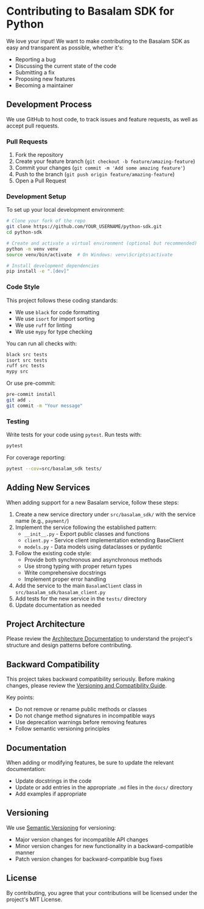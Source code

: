 # Contributing to Basalam SDK for Python

We love your input! We want to make contributing to the Basalam SDK as easy and transparent as possible, whether it's:

- Reporting a bug
- Discussing the current state of the code
- Submitting a fix
- Proposing new features
- Becoming a maintainer

## Development Process

We use GitHub to host code, to track issues and feature requests, as well as accept pull requests.

### Pull Requests

1. Fork the repository
2. Create your feature branch (`git checkout -b feature/amazing-feature`)
3. Commit your changes (`git commit -m 'Add some amazing feature'`)
4. Push to the branch (`git push origin feature/amazing-feature`)
5. Open a Pull Request

### Development Setup

To set up your local development environment:

```bash
# Clone your fork of the repo
git clone https://github.com/YOUR_USERNAME/python-sdk.git
cd python-sdk

# Create and activate a virtual environment (optional but recommended)
python -m venv venv
source venv/bin/activate  # On Windows: venv\Scripts\activate

# Install development dependencies
pip install -e ".[dev]"
```

### Code Style

This project follows these coding standards:

- We use `black` for code formatting
- We use `isort` for import sorting
- We use `ruff` for linting
- We use `mypy` for type checking

You can run all checks with:

```bash
black src tests
isort src tests
ruff src tests
mypy src
```

Or use pre-commit:

```bash
pre-commit install
git add .
git commit -m "Your message"
```

### Testing

Write tests for your code using `pytest`. Run tests with:

```bash
pytest
```

For coverage reporting:

```bash
pytest --cov=src/basalam_sdk tests/
```

## Adding New Services

When adding support for a new Basalam service, follow these steps:

1. Create a new service directory under `src/basalam_sdk/` with the service name (e.g., `payment/`)
2. Implement the service following the established pattern:
    - `__init__.py` - Export public classes and functions
    - `client.py` - Service client implementation extending BaseClient
    - `models.py` - Data models using dataclasses or pydantic
3. Follow the existing code style:
    - Provide both synchronous and asynchronous methods
    - Use strong typing with proper return types
    - Write comprehensive docstrings
    - Implement proper error handling
4. Add the service to the main `BasalamClient` class in `src/basalam_sdk/basalam_client.py`
5. Add tests for the new service in the `tests/` directory
6. Update documentation as needed

## Project Architecture

Please review the [Architecture Documentation](docs/architecture.md) to understand the project's structure and design
patterns before contributing.

## Backward Compatibility

This project takes backward compatibility seriously. Before making changes, please review
the [Versioning and Compatibility Guide](docs/versioning_and_compatibility.md).

Key points:

- Do not remove or rename public methods or classes
- Do not change method signatures in incompatible ways
- Use deprecation warnings before removing features
- Follow semantic versioning principles

## Documentation

When adding or modifying features, be sure to update the relevant documentation:

- Update docstrings in the code
- Update or add entries in the appropriate `.md` files in the `docs/` directory
- Add examples if appropriate

## Versioning

We use [Semantic Versioning](https://semver.org/) for versioning:

- Major version changes for incompatible API changes
- Minor version changes for new functionality in a backward-compatible manner
- Patch version changes for backward-compatible bug fixes

## License

By contributing, you agree that your contributions will be licensed under the project's MIT License. 
